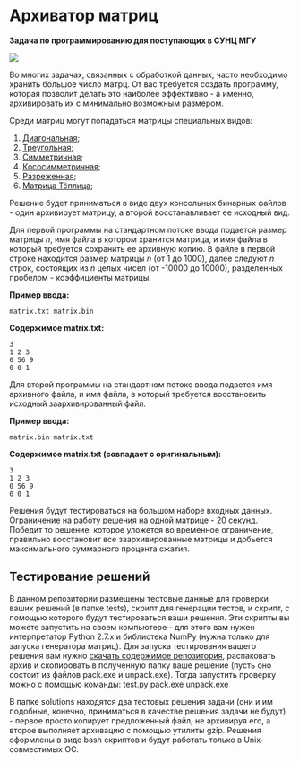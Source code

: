 Архиватор матриц
=====================
**Задача по программированию для поступающих в СУНЦ МГУ**

![](http://i.imgur.com/qUBFS4f.png)

Во многих задачах, связанных с обработкой данных, часто необходимо хранить большое число матрц. От вас требуется создать программу, которая позволит делать это наиболее эффективно - а именно, архивировать их с минимально возможным размером.

Среди матриц могут попадаться матрицы специальных видов:

1. [Диагональная](http://ru.wikipedia.org/wiki/Диагональная\_матрица);
2. [Треугольная](http://ru.wikipedia.org/wiki/Треугольная\_матрица);
3. [Симметричная](http://ru.wikipedia.org/wiki/Симметричная\_матрица);
4. [Кососимметричная](http://ru.wikipedia.org/wiki/Кососимметричная\_матрица);
5. [Разреженная](http://ru.wikipedia.org/wiki/Разреженная\_матрица);
6. [Матрица Тёплица](http://ru.wikipedia.org/wiki/Матрица\_Теплица);

Решение будет приниматься в виде двух консольных бинарных файлов - один архивирует матрицу, а второй восстанавливает ее исходный вид.

Для первой программы на стандартном потоке ввода подается размер матрицы _n_, имя файла в котором хранится матрица, и имя файла в который требуется сохранить ее архивную копию. В файле в первой строке находится размер матрицы _n_ (от 1 до 1000), далее следуют _n_ строк, состоящих из _n_ целых чисел (от -10000 до 10000), разделенных пробелом - коэффициенты матрицы.

**Пример ввода:**

	matrix.txt matrix.bin

**Содержимое matrix.txt:**

	3
	1 2 3
	0 56 9
	0 0 1

Для второй программы на стандартном потоке ввода подается имя архивного файла, и имя файла, в который требуется восстановить исходный заархивированный файл.

**Пример ввода:**

	matrix.bin matrix.txt

**Содержимое matrix.txt (совпадает с оригинальным):**

	3
	1 2 3
	0 56 9
	0 0 1

Решения будут тестироваться на большом наборе входных данных. Ограничение на работу решения на одной матрице - 20 секунд. Победит то решение, которое уложется во временное ограничение, правильно восстановит все заархивированные матрицы и добьется максимального суммарного процента сжатия. 

Тестирование решений
------

В данном репозитории размещены тестовые данные для проверки ваших решений (в папке tests), скрипт для генерации тестов, и скрипт, с помощью которого будут тестироваться ваши решения. Эти скрипты вы можете запустить на своем компьютере - для этого вам нужен интерпретатор Python 2.7.x и библиотека NumPy (нужна только для запуска генератора матриц). 
Для запуска тестирования вашего решения вам нужно [скачать содержимое репозитория](https://github.com/MAD-GooZe/matrix-archiever-test/archive/master.zip), распаковать архив и скопировать в полученную папку ваше решение (пусть оно состоит из файлов pack.exe и unpack.exe). Тогда запустить проверку можно с помощью команды:
	test.py pack.exe unpack.exe

В папке solutions находятся два тестовых решения задачи (они и им подобные, конечно, приниматься в качестве решения задачи не будут) - первое просто копирует предложенный файл, не архивируя его, а второе выполняет архивацию с помощью утилиты gzip. Решения оформлены в виде bash скриптов и будут работать только в Unix-совместимых ОС.


